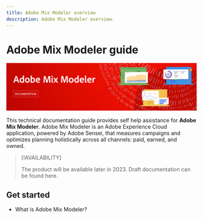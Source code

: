 ```yaml
---
title: Adobe Mix Modeler overview
description: Adobe Mix Modeler overview.
---
```


# Adobe Mix Modeler guide

![Banner](assets/mix-modeler-banner.png)

This technical documentation guide provides self help assistance for **Adobe Mix Modeler**. Adobe Mix Modeler is an Adobe Experience Cloud application, powered by Adobe Sensei, that measures campaigns and optimizes planning holistically across all channels: paid, earned, and owned. 

>[!AVAILABILITY]
>
>The product will be available later in 2023. Draft documentation can be found here.

## Get started

- What is Adobe Mix Modeler?






